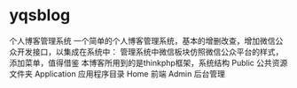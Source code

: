 # yqsblog
个人博客管理系统
一个简单的个人博客管理系统，基本的增删改查，增加微信公众开发接口，以集成在系统中：
管理系统中微信板块仿照微信公众平台的样式，添加菜单，值得借鉴
本博客所用到的是thinkphp框架，系统结构
Public 公共资源文件夹
Application 应用程序目录
	Home 前端
	Admin 后台管理
